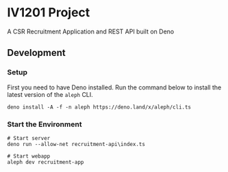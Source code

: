 # IV1201 Project
 A CSR Recruitment Application and REST API built on Deno


## Development

### Setup

First you need to have Deno installed. Run the command below to install the latest version of the `aleph` CLI.
```shell
deno install -A -f -n aleph https://deno.land/x/aleph/cli.ts
```
### Start the Environment

```shell
# Start server
deno run --allow-net recruitment-api\index.ts

# Start webapp
aleph dev recruitment-app
```